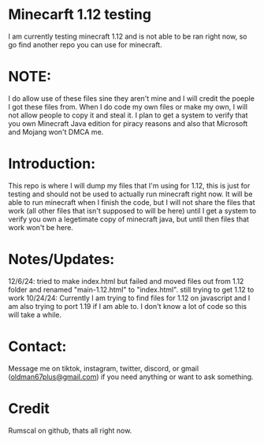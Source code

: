 # Minecarft 1.12 testing
I am currently testing minecraft 1.12 and is not able to be ran right now, so go find another repo you can use for minecraft. 

# NOTE: 
I do allow use of these files sine they aren't mine and I will credit the poeple I got these files from. When I do code my own files or make my own, I will not allow people to copy it and steal it. I plan to get a system to verify that you own Minecraft Java edition for piracy reasons and also that Microsoft and Mojang won't DMCA me. 

# Introduction:
This repo is where I will dump my files that I'm using for 1.12, this is just for testing and should not be used to actually run minecraft right now. It will be able to run minecraft when I finish the code, but I will not share the files that work (all other files that isn't supposed to will be here) until I get a system to verify you own a legetimate copy of minecraft java, but until then files that work won't be here.

# Notes/Updates:
12/6/24: tried to make index.html but failed and moved files out from 1.12 folder and renamed "main-1.12.html" to "index.html". still trying to get 1.12 to work
10/24/24: Currently I am trying to find files for 1.12 on javascript and I am also trying to port 1.19 if I am able to. I don't know a lot of code so this will take a while.

# Contact:
Message me on tiktok, instagram, twitter, discord, or gmail (oldman67plus@gmail.com) if you need anything or want to ask something.

# Credit 
Rumscal on github, thats all right now.
